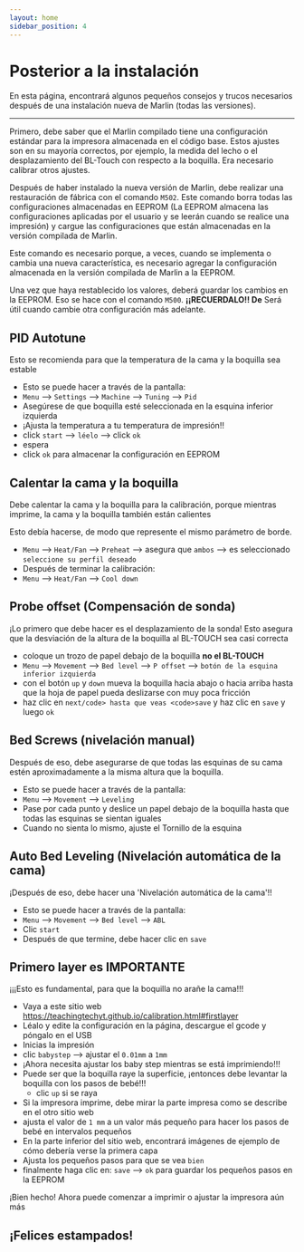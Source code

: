 ```yaml
---
layout: home
sidebar_position: 4
---
```


# Posterior a la instalación

En esta página, encontrará algunos pequeños consejos y trucos necesarios después de una instalación nueva de Marlin (todas las versiones).

---

Primero, debe saber que el Marlin compilado tiene una configuración estándar para la impresora almacenada en el código base. Estos ajustes son en su mayoría correctos, por ejemplo, la medida del lecho o el desplazamiento del BL-Touch con respecto a la boquilla. Era necesario calibrar otros ajustes.

Después de haber instalado la nueva versión de Marlin, debe realizar una restauración de fábrica con el comando `M502`. Este comando borra todas las configuraciones almacenadas en EEPROM (La EEPROM almacena las configuraciones aplicadas por el usuario y se leerán cuando se realice una impresión) y cargue las configuraciones que están almacenadas en la versión compilada de Marlin.

Este comando es necesario porque, a veces, cuando se implementa o cambia una nueva característica, es necesario agregar la configuración almacenada en la versión compilada de Marlin a la EEPROM.

Una vez que haya restablecido los valores, deberá guardar los cambios en la EEPROM. Eso se hace con el comando `M500`. **¡¡RECUERDALO!! De** Será útil cuando cambie otra configuración más adelante.

## PID Autotune
Esto se recomienda para que la temperatura de la cama y la boquilla sea estable
- Esto se puede hacer a través de la pantalla:
- `Menu` --> `Settings` --> `Machine` --> `Tuning` --> `Pid`
- Asegúrese de que boquilla esté seleccionada en la esquina inferior izquierda
- ¡Ajusta la temperatura a tu temperatura de impresión!!
- click `start` --> `léelo` --> click `ok`
- espera
- click `ok` para almacenar la configuración en EEPROM

## Calentar la cama y la boquilla
Debe calentar la cama y la boquilla para la calibración, porque mientras imprime, la cama y la boquilla también están calientes

Esto debía hacerse, de modo que represente el mismo parámetro de borde.
- `Menu` --> `Heat/Fan` --> `Preheat` --> asegura que `ambos` --> es seleccionado `seleccione su perfil deseado`
- Después de terminar la calibración:
- `Menu` --> `Heat/Fan` --> `Cool down`

## Probe offset (Compensación de sonda)
¡Lo primero que debe hacer es el desplazamiento de la sonda! Esto asegura que la desviación de la altura de la boquilla al BL-TOUCH sea casi correcta
- coloque un trozo de papel debajo de la boquilla **no el BL-TOUCH**
- `Menu` --> `Movement` --> `Bed level` --> `P offset` --> `botón de la esquina inferior izquierda`
- con el botón `up` y `down` mueva la boquilla hacia abajo o hacia arriba hasta que la hoja de papel pueda deslizarse con muy poca fricción
- haz clic en `next/code> hasta que veas <code>save` y haz clic en `save` y luego `ok`

## Bed Screws (nivelación manual)
Después de eso, debe asegurarse de que todas las esquinas de su cama estén aproximadamente a la misma altura que la boquilla.
- Esto se puede hacer a través de la pantalla:
- `Menu` --> `Movement` --> `Leveling`
- Pase por cada punto y deslice un papel debajo de la boquilla hasta que todas las esquinas se sientan iguales
- Cuando no sienta lo mismo, ajuste el Tornillo de la esquina

## Auto Bed Leveling (Nivelación automática de la cama)
¡Después de eso, debe hacer una 'Nivelación automática de la cama'!!
- Esto se puede hacer a través de la pantalla:
- `Menu` --> `Movement` --> `Bed level` --> `ABL`
- Clic `start`
- Después de que termine, debe hacer clic en `save`

## Primero layer es IMPORTANTE
¡¡¡Esto es fundamental, para que la boquilla no arañe la cama!!!
- Vaya a este sitio web https://teachingtechyt.github.io/calibration.html#firstlayer
- Léalo y edite la configuración en la página, descargue el gcode y póngalo en el USB
- Inicias la impresión
- clic `babystep` --> ajustar el `0.01mm` a `1mm`
- ¡Ahora necesita ajustar los baby step mientras se está imprimiendo!!!
- Puede ser que la boquilla raye la superficie, ¡entonces debe levantar la boquilla con los pasos de bebé!!!
  - clic `up` si se raya
- Si la impresora imprime, debe mirar la parte impresa como se describe en el otro sitio web
- ajusta el valor de `1 mm` a un valor más pequeño para hacer los pasos de bebé en intervalos pequeños
- En la parte inferior del sitio web, encontrará imágenes de ejemplo de cómo debería verse la primera capa
- Ajusta los pequeños pasos para que se vea `bien`
- finalmente haga clic en: `save` --> `ok` para guardar los pequeños pasos en la EEPROM


¡Bien hecho! Ahora puede comenzar a imprimir o ajustar la impresora aún más

## ¡Felices estampados!